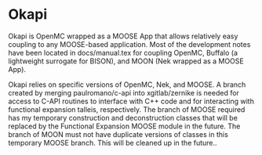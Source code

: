 Okapi
=====

Okapi is OpenMC wrapped as a MOOSE App that allows relatively easy coupling to any MOOSE-based application. Most of the development notes have been located in docs/manual.tex for coupling OpenMC, Buffalo (a lightweight surrogate for BISON), and MOON (Nek wrapped as a MOOSE App).

Okapi relies on specific versions of OpenMC, Nek, and MOOSE. A branch created by merging paulromano/c-api into xgitlab/zernike is needed for access to C-API routines to interface with C++ code and for interacting with functional expansion talleis, respectively. The branch of MOOSE required has my temporary construction and deconstruction classes that will be replaced by the Functional Expansion MOOSE module in the future. The branch of MOON must not have duplicate versions of classes in this temporary MOOSE branch. This will be cleaned up in the future..
